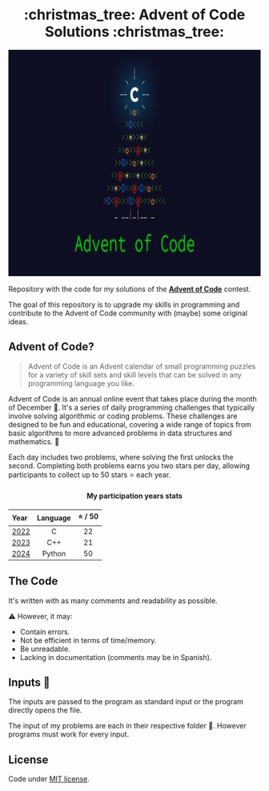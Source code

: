 <div align="center">
    <h1>:christmas_tree: Advent of Code Solutions :christmas_tree:</h1>
</div>
<div align="center">
    <img src="./assets/aoc_tree.jpg"  width="1000" height="451">
</div>

Repository with the code for my solutions of the [**Advent of Code**](https://adventofcode.com/) contest.

The goal of this repository is to upgrade my skills in programming and contribute to the Advent of Code community with (maybe) some original ideas.


## Advent of Code?

> Advent of Code is an Advent calendar of small programming puzzles for a variety of skill sets and skill levels that can be solved in any programming language you like.

Advent of Code is an annual online event that takes place during the month of December :christmas_tree:. It's a series of daily programming challenges that typically involve solving algorithmic or coding problems. These challenges are designed to be fun and educational, covering a wide range of topics from basic algorithms to more advanced problems in data structures and mathematics. :rocket:

Each day includes two problems, where solving the first unlocks the second. Completing both problems earns you two stars per day, allowing participants to collect up to 50 stars :star: each year.

<div align="center">

#### My participation years stats


| Year  | Language | :star: / 50 |
|:------------- |:---------------:| :-------------:|
| [2022](https://adventofcode.com/2022)         | C          | 22        |
| [2023](https://adventofcode.com/2023)         | C++        | 21        |
| [2024](https://adventofcode.com/2024)         | Python     | 50        |

</div>

## The Code

It's written with as many comments and readability as possible.

:warning: However, it may:

 - Contain errors.
 - Not be efficient in terms of time/memory.
 - Be unreadable.
 - Lacking in documentation (comments may be in Spanish).

## Inputs :page_facing_up:

 The inputs are passed to the program as standard input or the program directly opens the file.
 
 The input of my problems are each in their respective folder :file_folder:. However programs must work for every input.

## License
Code under [MIT license](https://github.com/CLozano03/myAoC/blob/main/LICENSE).

